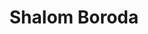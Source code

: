 ---
title: Shalom Boroda
linkedin: imnotashrimp
github: imnotashrimp

logzio-role: Keeper of the Docs
collection: contributors
---